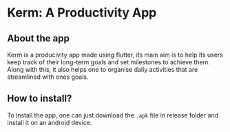 # Kerm: A Productivity App

## About the app
Kerm is a producivity app made using flutter, its main aim is to help its users keep track of their long-term goals and set milestones to achieve them. Along with this, it also helps one to organise daily activities that are streamlined with ones goals.

## How to install?
To install the app, one can just download the `.apk` file in release folder and install it on an android device.
